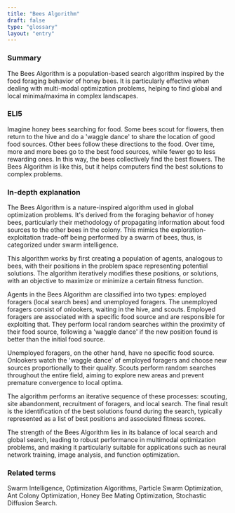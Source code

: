 ```yaml
---
title: "Bees Algorithm"
draft: false
type: "glossary"
layout: "entry"
---
```


### Summary
The Bees Algorithm is a population-based search algorithm inspired by the food foraging behavior of honey bees. It is particularly effective when dealing with multi-modal optimization problems, helping to find global and local minima/maxima in complex landscapes.

### ELI5
Imagine honey bees searching for food. Some bees scout for flowers, then return to the hive and do a 'waggle dance' to share the location of good food sources. Other bees follow these directions to the food. Over time, more and more bees go to the best food sources, while fewer go to less rewarding ones. In this way, the bees collectively find the best flowers. The Bees Algorithm is like this, but it helps computers find the best solutions to complex problems.

### In-depth explanation
The Bees Algorithm is a nature-inspired algorithm used in global optimization problems. It's derived from the foraging behavior of honey bees, particularly their methodology of propagating information about food sources to the other bees in the colony. This mimics the exploration-exploitation trade-off being performed by a swarm of bees, thus, is categorized under swarm intelligence.

This algorithm works by first creating a population of agents, analogous to bees, with their positions in the problem space representing potential solutions. The algorithm iteratively modifies these positions, or solutions, with an objective to maximize or minimize a certain fitness function.

Agents in the Bees Algorithm are classified into two types: employed foragers (local search bees) and unemployed foragers. The unemployed foragers consist of onlookers, waiting in the hive, and scouts. Employed foragers are associated with a specific food source and are responsible for exploiting that. They perform local random searches within the proximity of their food source, following a 'waggle dance' if the new position found is better than the initial food source.

Unemployed foragers, on the other hand, have no specific food source. Onlookers watch the 'waggle dance' of employed foragers and choose new sources proportionally to their quality. Scouts perform random searches throughout the entire field, aiming to explore new areas and prevent premature convergence to local optima.

The algorithm performs an iterative sequence of these processes: scouting, site abandonment, recruitment of foragers, and local search. The final result is the identification of the best solutions found during the search, typically represented as a list of best positions and associated fitness scores.

The strength of the Bees Algorithm lies in its balance of local search and global search, leading to robust performance in multimodal optimization problems, and making it particularly suitable for applications such as neural network training, image analysis, and function optimization.

### Related terms
Swarm Intelligence, Optimization Algorithms, Particle Swarm Optimization, Ant Colony Optimization, Honey Bee Mating Optimization, Stochastic Diffusion Search.
